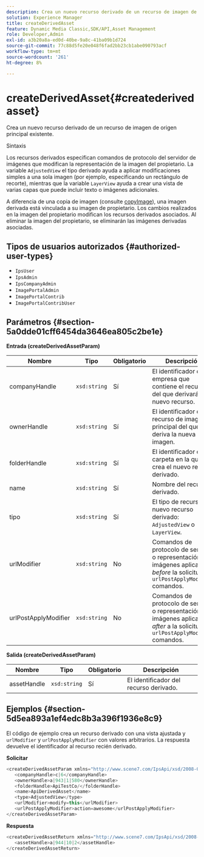 ```yaml
---
description: Crea un nuevo recurso derivado de un recurso de imagen de origen principal existente.
solution: Experience Manager
title: createDerivedAsset
feature: Dynamic Media Classic,SDK/API,Asset Management
role: Developer,Admin
exl-id: a3b20a8a-ed0d-40be-9a8c-41ba09b1d724
source-git-commit: 77c88d5fe20e048f6fad2bb23cb1abe090793acf
workflow-type: tm+mt
source-wordcount: '261'
ht-degree: 8%

---
```


# createDerivedAsset{#createderivedasset}

Crea un nuevo recurso derivado de un recurso de imagen de origen principal existente.

Sintaxis

<!--<a id="section_FE43FF204ED644C2AC901AF45982E942"></a>-->

Los recursos derivados especifican comandos de protocolo del servidor de imágenes que modifican la representación de la imagen del propietario. La variable `AdjustedView` el tipo derivado ayuda a aplicar modificaciones simples a una sola imagen (por ejemplo, especificando un rectángulo de recorte), mientras que la variable `LayerView` ayuda a crear una vista de varias capas que puede incluir texto o imágenes adicionales.

A diferencia de una copia de imagen (consulte [copyImage](../../../operations/c-operations-intro/c-methods/r-copy-image.md#reference-0785131e690b4ad08be69172023f35d0)), una imagen derivada está vinculada a su imagen de propietario. Los cambios realizados en la imagen del propietario modifican los recursos derivados asociados. Al eliminar la imagen del propietario, se eliminarán las imágenes derivadas asociadas.

## Tipos de usuarios autorizados {#authorized-user-types}

* `IpsUser`
* `IpsAdmin`
* `IpsCompanyAdmin`
* `ImagePortalAdmin`
* `ImagePortalContrib`
* `ImagePortalContribUser`

## Parámetros {#section-5a0dde01cff6454da3646ea805c2be1e}

**Entrada (createDerivedAssetParam)**

| Nombre | Tipo | Obligatorio | Descripción |
|---|---|---|---|
| companyHandle | `xsd:string` | Sí | El identificador de la empresa que contiene el recurso del que derivará el nuevo recurso. |
| ownerHandle | `xsd:string` | Sí | El identificador del recurso de imagen principal del que se deriva la nueva imagen. |
| folderHandle | `xsd:string` | Sí | El identificador de la carpeta en la que se crea el nuevo recurso derivado. |
| name | `xsd:string` | Sí | Nombre del recurso derivado. |
| tipo | `xsd:string` | Sí | El tipo de recurso del nuevo recurso derivado: `AdjustedView` o `LayerView`. |
| urlModifier | `xsd:string` | No | Comandos de protocolo de servicio o representación de imágenes aplicados *before* la solicitud o `urlPostApplyModifier` comandos. |
| urlPostApplyModifier | `xsd:string` | No | Comandos de protocolo de servicio o representación de imágenes aplicados *after* a la solicitud o `urlPostApplyModifier` comandos. |

**Salida (createDerivedAssetParam)**

| Nombre | Tipo | Obligatorio | Descripción |
|---|---|---|---|
| assetHandle | `xsd:string` | Sí | El identificador del recurso derivado. |

## Ejemplos {#section-5d5ea893a1ef4edc8b3a396f1936e8c9}

El código de ejemplo crea un recurso derivado con una vista ajustada y `urlModifier` y `urlPostApplyModifier` con valores arbitrarios. La respuesta devuelve el identificador al recurso recién derivado.

**Solicitar**

```java
<createDerivedAssetParam xmlns="http://www.scene7.com/IpsApi/xsd/2008-01-15">
   <companyHandle>c|6</companyHandle>
   <ownerHandle>a|943|1|580</ownerHandle>
   <folderHandle>ApiTestCo/</folderHandle>
   <name>ApiDerivedAsset</name>
   <type>AdjustedView</type>
   <urlModifier>modify=this</urlModifier>
   <urlPostApplyModifier>action=awesome</urlPostApplyModifier>
</createDerivedAssetParam>
```

**Respuesta**

```java
<createDerivedAssetReturn xmlns="http://www.scene7.com/IpsApi/xsd/2008-01-15">
   <assetHandle>a|944|10|2</assetHandle>
</createDerivedAssetReturn>
```
